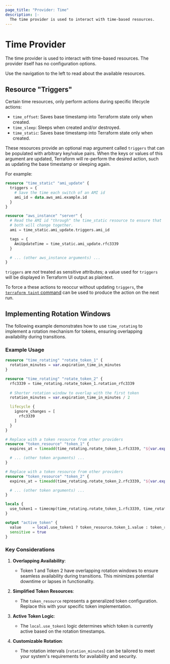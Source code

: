 ```yaml
---
page_title: "Provider: Time"
description: |-
  The time provider is used to interact with time-based resources.
---
```


# Time Provider

The time provider is used to interact with time-based resources. The provider itself has no configuration options.

Use the navigation to the left to read about the available resources.

## Resource "Triggers"

Certain time resources, only perform actions during specific lifecycle actions:

- `time_offset`: Saves base timestamp into Terraform state only when created.
- `time_sleep`: Sleeps when created and/or destroyed.
- `time_static`: Saves base timestamp into Terraform state only when created.

These resources provide an optional map argument called `triggers` that can be populated with arbitrary key/value pairs. When the keys or values of this argument are updated, Terraform will re-perform the desired action, such as updating the base timestamp or sleeping again.

For example:

```terraform
resource "time_static" "ami_update" {
  triggers = {
    # Save the time each switch of an AMI id
    ami_id = data.aws_ami.example.id
  }
}

resource "aws_instance" "server" {
  # Read the AMI id "through" the time_static resource to ensure that
  # both will change together.
  ami = time_static.ami_update.triggers.ami_id

  tags = {
    AmiUpdateTime = time_static.ami_update.rfc3339
  }

  # ... (other aws_instance arguments) ...
}
```

`triggers` are *not* treated as sensitive attributes; a value used for `triggers` will be displayed in Terraform UI output as plaintext.

To force a these actions to reoccur without updating `triggers`, the [`terraform taint` command](https://www.terraform.io/docs/commands/taint.html) can be used to produce the action on the next run.

## Implementing Rotation Windows

The following example demonstrates how to use `time_rotating` to implement a rotation mechanism for tokens, ensuring overlapping availability during transitions.

### Example Usage

```terraform
resource "time_rotating" "rotate_token_1" {
  rotation_minutes = var.expiration_time_in_minutes
}

resource "time_rotating" "rotate_token_2" {
  rfc3339 = time_rotating.rotate_token_1.rotation_rfc3339
  
  # Shorter rotation window to overlap with the first token
  rotation_minutes = var.expiration_time_in_minutes / 2

  lifecycle {
    ignore_changes = [
      rfc3339
    ]
  }
}

# Replace with a token resource from other providers
resource "token_resource" "token_1" {
  expires_at = timeadd(time_rotating.rotate_token_1.rfc3339, "${var.expiration_time_in_minutes * 1.5}m")

  # ... (other token arguments) ...
}

# Replace with a token resource from other providers
resource "token_resource" "token_2" {
  expires_at = timeadd(time_rotating.rotate_token_2.rfc3339, "${var.expiration_time_in_minutes * 1.5}m")

  # ... (other token arguments) ...
}

locals {
  use_token1 = timecmp(time_rotating.rotate_token_1.rfc3339, time_rotating.rotate_token_2.rfc3339) > 0
}

output "active_token" {
  value     = local.use_token1 ? token_resource.token_1.value : token_resource.token_2.value
  sensitive = true
}
```

### Key Considerations

1. **Overlapping Availability**:
   - Token 1 and Token 2 have overlapping rotation windows to ensure seamless availability during transitions. This minimizes potential downtime or lapses in functionality.

2. **Simplified Token Resources**:
   - The `token_resource` represents a generalized token configuration. Replace this with your specific token implementation.

3. **Active Token Logic**:
   - The `local.use_token1` logic determines which token is currently active based on the rotation timestamps.

4. **Customizable Rotation**:
   - The rotation intervals (`rotation_minutes`) can be tailored to meet your system's requirements for availability and security.